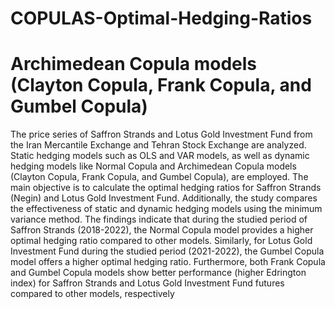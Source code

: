 # COPULAS-Optimal-Hedging-Ratios
# Archimedean Copula models (Clayton Copula, Frank Copula, and Gumbel Copula)
 The price series of Saffron Strands and Lotus Gold Investment Fund from the Iran Mercantile Exchange and Tehran Stock Exchange are analyzed. Static hedging models such as OLS and VAR models, as well as dynamic hedging models like Normal Copula and Archimedean Copula models (Clayton Copula, Frank Copula, and Gumbel Copula), are employed. The main objective is to calculate the optimal hedging ratios for Saffron Strands (Negin) and Lotus Gold Investment Fund. Additionally, the study compares the effectiveness of static and dynamic hedging models using the minimum variance method. The findings indicate that during the studied period of Saffron Strands (2018-2022), the Normal Copula model provides a higher optimal hedging ratio compared to other models. Similarly, for Lotus Gold Investment Fund during the studied period (2021-2022), the Gumbel Copula model offers a higher optimal hedging ratio. Furthermore, both Frank Copula and Gumbel Copula models show better performance (higher Edrington index) for Saffron Strands and Lotus Gold Investment Fund futures compared to other models, respectively
